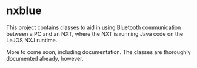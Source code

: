 nxblue
======

This project contains classes to aid in using Bluetooth communication between a PC and an NXT, where the NXT is running Java code on the LeJOS NXJ runtime.

More to come soon, including documentation. The classes are thoroughly documented already, however.
